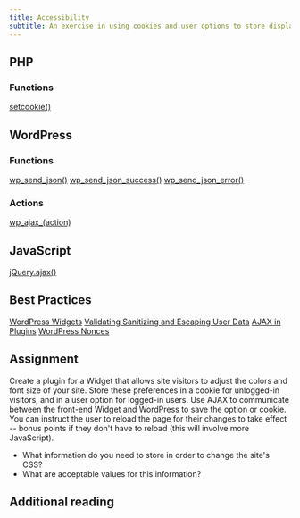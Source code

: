 ```yaml
---
title: Accessibility 
subtitle: An exercise in using cookies and user options to store display information from a widget. 
---
```

## PHP

### Functions
[setcookie()](https://secure.php.net/manual/en/function.setcookie.php)

## WordPress

### Functions
[wp_send_json()](https://codex.wordpress.org/Function_Reference/wp_send_json)
[wp_send_json_success()](https://codex.wordpress.org/Function_Reference/wp_send_json_success)
[wp_send_json_error()](https://codex.wordpress.org/Function_Reference/wp_send_json_error)

### Actions
[wp_ajax_(action)](https://codex.wordpress.org/Plugin_API/Action_Reference/wp_ajax_(action))


## JavaScript
[jQuery.ajax()](https://api.jquery.com/jquery.ajax/)

## Best Practices
[WordPress Widgets](https://codex.wordpress.org/WordPress_Widgets)
[Validating Sanitizing and Escaping User Data](https://codex.wordpress.org/Validating_Sanitizing_and_Escaping_User_Data)
[AJAX in Plugins](https://codex.wordpress.org/AJAX_in_Plugins)
[WordPress Nonces](https://codex.wordpress.org/WordPress_Nonces)

## Assignment
Create a plugin for a Widget that allows site visitors to adjust the colors and font size of your site. Store these preferences in a cookie for unlogged-in visitors, and in a user option for logged-in users. Use AJAX to communicate between the front-end Widget and WordPress to save the option or cookie. You can instruct the user to reload the page for their changes to take effect -- bonus points if they don't have to reload (this will involve more JavaScript).

- What information do you need to store in order to change the site's CSS?
- What are acceptable values for this information?

## Additional reading
